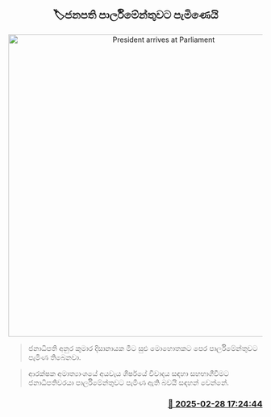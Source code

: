 <p align='center'><b><h2 align='center' title='President arrives at Parliament'>🏷ජනපති පාර්ලිමේන්තුවට පැමිණෙයි</h2></b></p>
<p align='center'><img src='https://helakuru.sgp1.cdn.digitaloceanspaces.com/esana/images/lib/anura-president-parliment-araivel.jpg' width='600' alt='President arrives at Parliament'></p>

> ජනාධිපති අනුර කුමාර දිසානායක මීට සුළු මොහොතකට පෙර පාර්ලිමේන්තුවට පැමිණ තිබෙනවා.

> ආරක්ෂක අමාත්‍යාංශයේ අයවැය ශීර්ෂයේ විවාදය සඳහා සහභාගීවීමට ජනාධිපතිවරයා පාර්ලිමේන්තුවට පැමිණ ඇති බවයි සඳහන් වෙන්නේ. 



<h3 align='right'><a href='https://www.helakuru.lk/esana/p/107919/'>📅 2025-02-28 17:24:44</a></h3>
